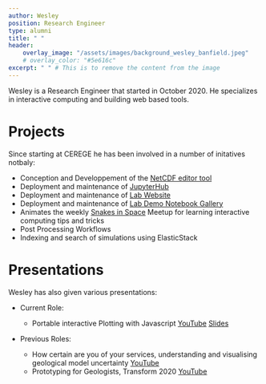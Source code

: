 ```yaml
---
author: Wesley
position: Research Engineer
type: alumni
title: " "
header:
    overlay_image: "/assets/images/background_wesley_banfield.jpeg"
    # overlay_color: "#5e616c"
excerpt: " " # This is to remove the content from the image
---
```


Wesley is a Research Engineer that started in October 2020. He specializes in interactive computing and building web based tools. 

# Projects

Since starting at CEREGE he has been involved in a number of initatives notbaly:

- Conception and Developpement of the [NetCDF editor tool](/tools/IPSL_Boundary_Conditions)
- Deployment and maintenance of [JupyterHub](/tools/JupyterHub)
- Deployment and maintenance of [Lab Website](https://github.com/Paleoclim-CNRS/Paleoclim-CNRS.github.io)
- Deployment and maintenance of [Lab Demo Notebook Gallery](https://paleoclim-cnrs.github.io/Notebooks-Gallery/#)
- Animates the weekly [Snakes in Space](https://curvenote.com/@wesley/snakes-in-space/snakes-in-space-overview) Meetup for learning interactive computing tips and tricks
- Post Processing Workflows
- Indexing and search of simulations using ElasticStack

# Presentations

Wesley has also given various presentations:

- Current Role:
    - Portable interactive Plotting with Javascript [YouTube](https://www.youtube.com/watch?v=j_4wkMzGvKs) [Slides](https://wesleythegeolien.github.io/Python-With-JavaScript-Sprinkles/index.html)

- Previous Roles:
    - How certain are you of your services, understanding and visualising geological model uncertainty [YouTube](https://www.youtube.com/watch?v=jt26J5ljlA0&t)
    - Prototyping for Geologists, Transform 2020 [YouTube](https://www.youtube.com/watch?v=rUbvueIF5f8&t=4141s)
